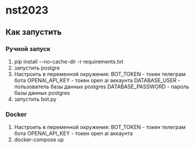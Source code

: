 # nst2023

## Как запустить

### Ручной запуск
1. pip install --no-cache-dir -r requirements.txt
2. запустить postgre
3. Настроить в переменной окружения: 
BOT_TOKEN - токен телеграм бота
OPENAI_API_KEY - токен open ai аккаунта
DATABASE_USER - пользователь базы данных postgres
DATABASE_PASSWORD - пароль базы данных postgres
4. запустить bot.py

### Docker
1. Настроить в переменной окружения: 
BOT_TOKEN - токен телеграм бота
OPENAI_API_KEY - токен open ai аккаунта
2. docker-compose up